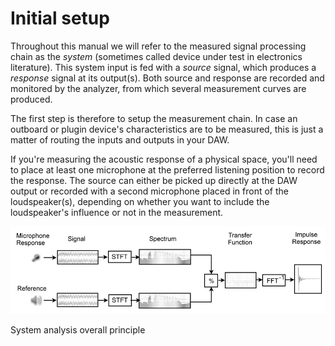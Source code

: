 # Initial setup
Throughout this manual we will refer to the measured signal processing chain as the <i>system</i> (sometimes
called device under test in electronics literature). This system input is fed with a <i>source</i> signal,
which produces a <i>response</i> signal at its output(s). Both source and response are recorded and
monitored by the analyzer, from which several measurement curves are produced.

The first step is therefore to setup the measurement chain. In case an outboard or plugin device's
characteristics are to be measured, this is just a matter of routing the inputs and outputs in your DAW.

If you're measuring the acoustic response of a physical space, you'll need to place at least one
microphone at the preferred listening position to record the response. The source can either be picked
up directly at the DAW output or recorded with a second microphone placed in front of the
loudspeaker(s), depending on whether you want to include the loudspeaker's influence or not in the
measurement.

![](../include/SystemAnalysisPrinciple.png)

System analysis overall principle


